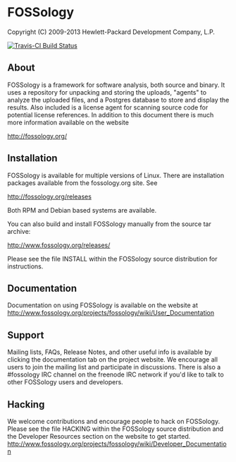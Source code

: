 # FOSSology

Copyright (C) 2009-2013 Hewlett-Packard Development Company, L.P.

[![Travis-CI Build Status](https://travis-ci.org/fossology/fossology.png)](https://travis-ci.org/fossology/fossology/)

## About
FOSSology is a framework for software analysis, both source and binary.
It uses a repository for unpacking and storing the uploads, "agents" 
to analyze the uploaded files, and a Postgres database to store and display
the results. Also included is a license agent for scanning source code for
potential license references. In addition to this document there is much more
information available on the website

 http://fossology.org/

## Installation
FOSSology is available for  multiple versions of Linux.  There are 
installation packages available from the fossology.org site.  See 

  http://fossology.org/releases
  
Both RPM and Debian based systems are available.

You can also build and install FOSSology manually from the source tar archive:
 
  http://www.fossology.org/releases/

Please see the file INSTALL within the FOSSology source distribution for 
instructions.


## Documentation
Documentation on using FOSSology is available on the website at
http://www.fossology.org/projects/fossology/wiki/User_Documentation

## Support
Mailing lists, FAQs, Release Notes, and other useful info is available
by clicking the documentation tab on the project website. We encourage 
all users to join the mailing list and participate in discussions.
There is also a #fossology IRC channel on the freenode IRC network if
you'd like to talk to other FOSSology users and developers.

## Hacking
We welcome contributions and encourage people to hack on FOSSology.
Please see the file HACKING within the FOSSology source distribution
and the Developer Resources section on the website to get started.
http://www.fossology.org/projects/fossology/wiki/Developer_Documentation

